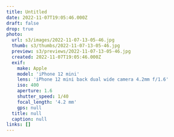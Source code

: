 ```yaml
---
title: Untitled
date: 2022-11-07T19:05:46.000Z
draft: false
drop: true
photo:
  url: s3/images/2022-11-07-13-05-46.jpg
  thumb: s3/thumbs/2022-11-07-13-05-46.jpg
  preview: s3/previews/2022-11-07-13-05-46.jpg
  created: 2022-11-07T19:05:46.000Z
  exif:
    make: Apple
    model: 'iPhone 12 mini'
    lens: 'iPhone 12 mini back dual wide camera 4.2mm f/1.6'
    iso: 400
    aperture: 1.6
    shutter_speed: 1/40
    focal_length: '4.2 mm'
    gps: null
  title: null
  caption: null
links: []
---
```

